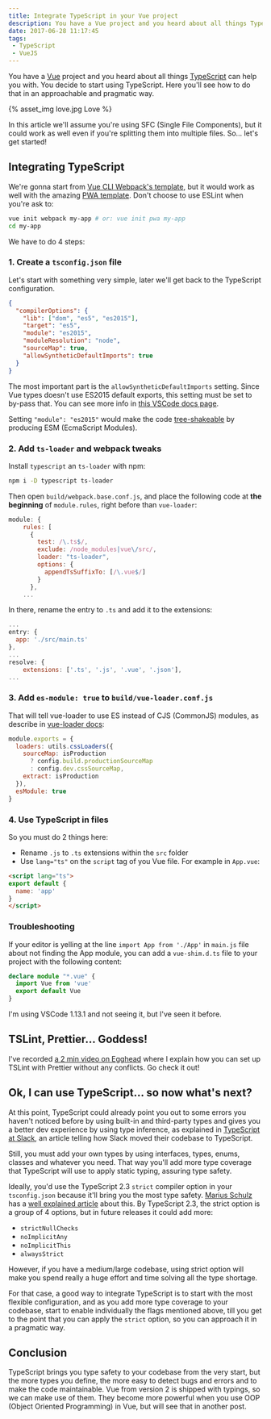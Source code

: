```yaml
---
title: Integrate TypeScript in your Vue project
description: You have a Vue project and you heard about all things TypeScript can help you with. You decide to start using TypeScript. Here you'll see how to do that in an approachable and pragmatic way.
date: 2017-06-28 11:17:45
tags:
 - TypeScript
 - VueJS
---
```


You have a [Vue](https://vuejs.org/) project and you heard about all things [TypeScript](https://www.typescriptlang.org/) can help you with. You decide to start using TypeScript. Here you'll see how to do that in an approachable and pragmatic way.

<!-- more -->

{% asset_img love.jpg Love %}

In this article we'll assume you're using SFC (Single File Components), but it could work as well even if you're splitting them into multiple files. So... let's get started!

## Integrating TypeScript

We're gonna start from [Vue CLI Webpack's template](https://github.com/vuejs-templates/webpack), but it would work as well with the amazing [PWA template](https://github.com/vuejs-templates/pwa). Don't choose to use ESLint when you're ask to:

```bash
vue init webpack my-app # or: vue init pwa my-app
cd my-app
```

We have to do 4 steps:

### 1. Create a `tsconfig.json` file

Let's start with something very simple, later we'll get back to the TypeScript configuration.

```json
{
  "compilerOptions": {
    "lib": ["dom", "es5", "es2015"],
    "target": "es5",
    "module": "es2015",
    "moduleResolution": "node",
    "sourceMap": true,
    "allowSyntheticDefaultImports": true
  }
}
```

The most important part is the `allowSyntheticDefaultImports` setting. Since Vue types doesn't use ES2015 default exports, this setting must be set to by-pass that. You can see more info in [this VSCode docs page](https://code.visualstudio.com/docs/languages/javascript#_common-questions).

Setting `"module": "es2015"` would make the code [tree-shakeable](https://alexjoverm.github.io/2017/03/06/Tree-shaking-with-Webpack-2-TypeScript-and-Babel/) by producing ESM (EcmaScript Modules).

### 2. Add `ts-loader` and webpack tweaks

Install `typescript` an `ts-loader` with npm:

```bash
npm i -D typescript ts-loader
```

Then open `build/webpack.base.conf.js`, and place the following code at **the beginning** of `module.rules`, right before than `vue-loader`:

```javascript
module: {
    rules: [
      {
        test: /\.ts$/,
        exclude: /node_modules|vue\/src/,
        loader: "ts-loader",
        options: {
          appendTsSuffixTo: [/\.vue$/]
        }
      },
    ...
```

In there, rename the entry to `.ts` and add it to the extensions:

```javascript
...
entry: {
  app: './src/main.ts'
},
...
resolve: {
    extensions: ['.ts', '.js', '.vue', '.json'],
...
```

### 3. Add `es-module: true` to `build/vue-loader.conf.js`

That will tell vue-loader to use ES instead of CJS (CommonJS) modules, as describe in [vue-loader docs](https://github.com/vuejs/vue-loader/blob/master/docs/en/options.md#esmodule):

```javascript
module.exports = {
  loaders: utils.cssLoaders({
    sourceMap: isProduction
      ? config.build.productionSourceMap
      : config.dev.cssSourceMap,
    extract: isProduction
  }),
  esModule: true
}
```

### 4. Use TypeScript in files

So you must do 2 things here:

 - Rename `.js` to `.ts` extensions within the `src` folder
 - Use `lang="ts"` on the `script` tag of you Vue file. For example in `App.vue`:

```html
<script lang="ts">
export default {
  name: 'app'
}
</script>
```

### Troubleshooting

If your editor is yelling at the line `import App from './App'` in `main.js` file about not finding the App module, you can add a `vue-shim.d.ts` file to your project with the following content:

```typescript
declare module "*.vue" {
  import Vue from 'vue'
  export default Vue
}
```

I'm using VSCode 1.13.1 and not seeing it, but I've seen it before.

## TSLint, Prettier... Goddess!

I've recorded [a 2 min video on Egghead](https://egghead.io/lessons/typescript-use-prettier-with-tslint-without-conflicts-c39670eb) where I explain how you can set up TSLint with Prettier without any conflicts. Go check it out!

## Ok, I can use TypeScript... so now what's next?

At this point, TypeScript could already point you out to some errors you haven't noticed before by using built-in and third-party types and gives you a better dev experience by using type inference, as explained in [TypeScript at Slack](https://slack.engineering/typescript-at-slack-a81307fa288d), an article telling how Slack moved their codebase to TypeScript.

Still, you must add your own types by using interfaces, types, enums, classes and whatever you need. That way you'll add more type coverage that TypeScript will use to apply static typing, assuring type safety.

Ideally, you'd use the TypeScript 2.3 `strict` compiler option in your `tsconfig.json` because it'll bring you the most type safety. [Marius Schulz](https://twitter.com/mariusschulz) has a [well explained article](https://blog.mariusschulz.com/2017/06/09/typescript-2-3-the-strict-compiler-option) about this. By TypeScript 2.3, the strict option is a group of 4 options, but in future releases it could add more:

 - `strictNullChecks`
 - `noImplicitAny`
 - `noImplicitThis`
 - `alwaysStrict`

However, if you have a medium/large codebase, using strict option will make you spend really a huge effort and time solving all the type shortage.

For that case, a good way to integrate TypeScript is to start with the most flexible configuration, and as you add more type coverage to your codebase, start to enable individually the flags mentioned above, till you get to the point that you can apply the `strict` option, so you can approach it in a pragmatic way.

## Conclusion

TypeScript brings you type safety to your codebase from the very start, but the more types you define, the more easy to detect bugs and errors and to make the code maintainable. Vue from version 2 is shipped with typings, so we can make use of them. They become more powerful when you use OOP (Object Oriented Programming) in Vue, but will see that in another post.






